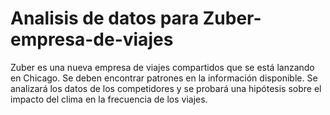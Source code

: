 # Analisis de datos para Zuber-empresa-de-viajes
Zuber es una nueva empresa de viajes compartidos que se está lanzando en Chicago. Se deben encontrar patrones en la información disponible. Se analizará los datos de los competidores y se probará una hipótesis sobre el impacto del clima en la frecuencia de los viajes.
